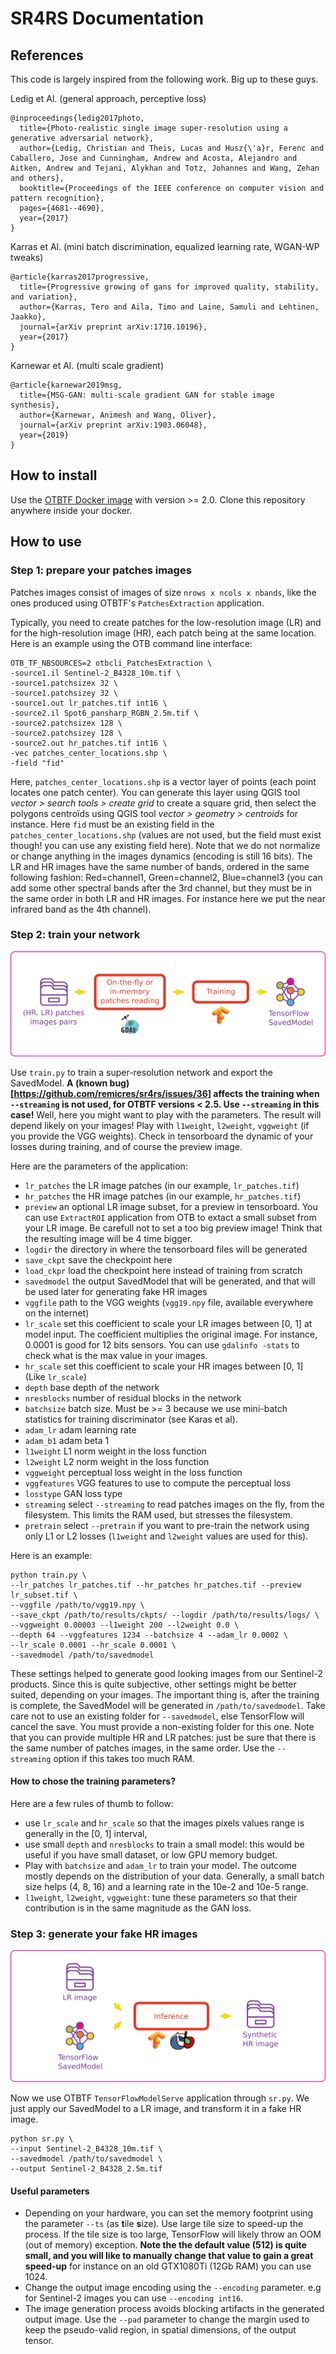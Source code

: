 # SR4RS Documentation

## References

This code is largely inspired from the following work. Big up to these guys.

Ledig et Al. (general approach, perceptive loss)
```
@inproceedings{ledig2017photo,
  title={Photo-realistic single image super-resolution using a generative adversarial network},
  author={Ledig, Christian and Theis, Lucas and Husz{\'a}r, Ferenc and Caballero, Jose and Cunningham, Andrew and Acosta, Alejandro and Aitken, Andrew and Tejani, Alykhan and Totz, Johannes and Wang, Zehan and others},
  booktitle={Proceedings of the IEEE conference on computer vision and pattern recognition},
  pages={4681--4690},
  year={2017}
}
```

Karras et Al. (mini batch discrimination, equalized learning rate, WGAN-WP tweaks)

```
@article{karras2017progressive,
  title={Progressive growing of gans for improved quality, stability, and variation},
  author={Karras, Tero and Aila, Timo and Laine, Samuli and Lehtinen, Jaakko},
  journal={arXiv preprint arXiv:1710.10196},
  year={2017}
}
```

Karnewar et Al. (multi scale gradient)
```
@article{karnewar2019msg,
  title={MSG-GAN: multi-scale gradient GAN for stable image synthesis},
  author={Karnewar, Animesh and Wang, Oliver},
  journal={arXiv preprint arXiv:1903.06048},
  year={2019}
}
```

## How to install

Use the [OTBTF Docker image](https://github.com/remicres/otbtf#how-to-install) with version >= 2.0.
Clone this repository anywhere inside your docker.

## How to use

### Step 1: prepare your patches images

Patches images consist of images of size `nrows x ncols x nbands`, like the ones produced using OTBTF's `PatchesExtraction` application.

Typically, you need to create patches for the low-resolution image (LR) and for the high-resolution image (HR), each patch being at the same location.
Here is an example using the OTB command line interface:

```
OTB_TF_NBSOURCES=2 otbcli_PatchesExtraction \
-source1.il Sentinel-2_B4328_10m.tif \
-source1.patchsizex 32 \
-source1.patchsizey 32 \
-source1.out lr_patches.tif int16 \
-source2.il Spot6_pansharp_RGBN_2.5m.tif \
-source2.patchsizex 128 \
-source2.patchsizey 128 \
-source2.out hr_patches.tif int16 \
-vec patches_center_locations.shp \
-field "fid"
```

Here, `patches_center_locations.shp` is a vector layer of points (each point locates one patch center). 
You can generate this layer using QGIS tool _vector > search tools > create grid_ to create a square grid, then select the polygons centroïds using QGIS tool _vector > geometry > centroids_ for instance.
Here `fid` must be an existing field in the `patches_center_locations.shp` (values are not used, but the field must exist though! you can use any existing field here).
Note that we do not normalize or change anything in the images dynamics (encoding is still 16 bits).
The LR and HR images have the same number of bands, ordered in the same following fashion: Red=channel1, Green=channel2, Blue=channel3 (you can add some other spectral bands after the 3rd channel, but they must be in the same order in both LR and HR images. For instance here we put the near infrared band as the 4th channel).

### Step 2: train your network

![](train.png)

Use `train.py` to train a super-resolution network and export the SavedModel.
**A (known bug)[https://github.com/remicres/sr4rs/issues/36] affects the training when `--streaming` is not used, for OTBTF versions < 2.5. Use `--streaming` in this case!**
Well, here you might want to play with the parameters. The result will depend likely on your images!
Play with `l1weight`, `l2weight`, `vggweight` (if you provide the VGG weights).
Check in tensorboard the dynamic of your losses during training, and of course the preview image.

Here are the parameters of the application:
- `lr_patches` the LR image patches (in our example, `lr_patches.tif`)
- `hr_patches` the HR image patches (in our example, `hr_patches.tif`)
- `preview` an optional LR image subset, for a preview in tensorboard. You can use `ExtractROI` application from OTB to extact a small subset from your LR image. Be carefull not to set a too big preview image! Think that the resulting image will be 4 time bigger.
- `logdir` the directory in where the tensorboard files will be generated
- `save_ckpt` save the checkpoint here
- `load_ckpr` load the checkpoint here instead of training from scratch
- `savedmodel` the output SavedModel that will be generated, and that will be used later for generating fake HR images
- `vggfile` path to the VGG weights (`vgg19.npy` file, available everywhere on the internet)
- `lr_scale` set this coefficient to scale your LR images between [0, 1] at model input. The coefficient multiplies the original image. For instance, 0.0001 is good for 12 bits sensors. You can use `gdalinfo -stats` to check what is the max value in your images.
- `hr_scale` set this coefficient to scale your HR images between [0, 1] (Like `lr_scale`)
- `depth` base depth of the network
- `nresblocks` number of residual blocks in the network
- `batchsize` batch size. Must be >= 3 because we use mini-batch statistics for training discriminator (see Karas et al).
- `adam_lr` adam learning rate
- `adam_b1` adam beta 1
- `l1weight` L1 norm weight in the loss function
- `l2weight` L2 norm weight in the loss function
- `vggweight` perceptual loss weight in the loss function
- `vggfeatures` VGG features to use to compute the perceptual loss
- `losstype` GAN loss type
- `streaming` select `--streaming` to read patches images on the fly, from the filesystem. This limits the RAM used, but stresses the filesystem.
- `pretrain` select `--pretrain` if you want to pre-train the network using only L1 or L2 losses (`l1weight` and `l2weight` values are used for this).

Here is an example:
```
python train.py \
--lr_patches lr_patches.tif --hr_patches hr_patches.tif --preview lr_subset.tif \
--vggfile /path/to/vgg19.npy \ 
--save_ckpt /path/to/results/ckpts/ --logdir /path/to/results/logs/ \
--vggweight 0.00003 --l1weight 200 --l2weight 0.0 \
--depth 64 --vggfeatures 1234 --batchsize 4 --adam_lr 0.0002 \
--lr_scale 0.0001 --hr_scale 0.0001 \
--savedmodel /path/to/savedmodel
```
These settings helped to generate good looking images from our Sentinel-2 products. 
Since this is quite subjective, other settings might be better suited, depending on your images.
The important thing is, after the training is complete, the SavedModel will be generated in `/path/to/savedmodel`.
Take care not to use an existing folder for `--savedmodel`, else TensorFlow will cancel the save. You must provide a non-existing folder for this one.
Note that you can provide multiple HR and LR patches: just be sure that there is the same number of patches images, in the same order. Use the `--streaming` option if this takes too much RAM.

#### How to chose the training parameters?

Here are a few rules of thumb to follow:
- use `lr_scale` and `hr_scale` so that the images pixels values range is generally in the [0, 1] interval,
- use small `depth` and `nresblocks` to train a small model: this would be useful if you have small dataset, or low GPU memory budget.
- Play with `batchsize` and `adam_lr` to train your model. The outcome mostly depends on the distribution of your data. Generally, a small batch size helps (4, 8, 16) and a learning rate in the 10e-2 and 10e-5 range.
- `l1weight`, `l2weight`, `vggweight`: tune these parameters so that their contribution is in the same magnitude as the GAN loss.

### Step 3: generate your fake HR images

![](inference.png)

Now we use OTBTF `TensorFlowModelServe` application through `sr.py`.
We just apply our SavedModel to a LR image, and transform it in a fake HR image.
```
python sr.py \
--input Sentinel-2_B4328_10m.tif \
--savedmodel /path/to/savedmodel \
--output Sentinel-2_B4328_2.5m.tif
```

#### Useful parameters

- Depending on your hardware, you can set the memory footprint using the parameter `--ts` (as **t**ile **s**ize). Use large tile size to speed-up the process. If the tile size is too large, TensorFlow will likely throw an OOM (out of memory) exception. **Note the the default value (512) is quite small, and you will like to manually change that value to gain a great speed-up** for instance on an old GTX1080Ti (12Gb RAM) you can use 1024.
- Change the output image encoding using the `--encoding` parameter. e.g for Sentinel-2 images you can use `--encoding int16`.
- The image generation process avoids blocking artifacts in the generated output image. Use the `--pad` parameter to change the margin used to keep the pseudo-valid region, in spatial dimensions, of the output tensor.

